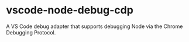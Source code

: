 # vscode-node-debug-cdp
A VS Code debug adapter that supports debugging Node via the Chrome Debugging Protocol.
